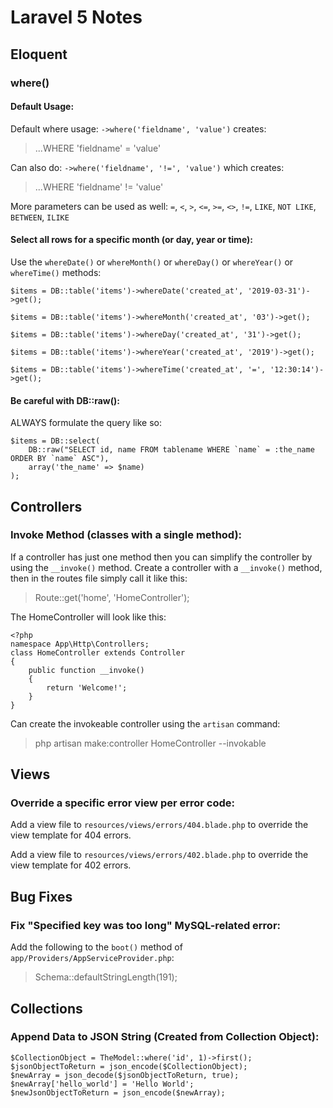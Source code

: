 # Laravel 5 Notes

## Eloquent

### where()

#### Default Usage:

Default where usage: `->where('fieldname', 'value')` creates:
> ...WHERE 'fieldname' = 'value'

Can also do: `->where('fieldname', '!=', 'value')` which creates:
> ...WHERE 'fieldname' != 'value'

More parameters can be used as well:
`=`, `<`, `>`, `<=`, `>=`, `<>`, `!=`, `LIKE`, `NOT LIKE`, `BETWEEN`, `ILIKE`

#### Select all rows for a specific month (or day, year or time):

Use the `whereDate()` or `whereMonth()` or `whereDay()` or `whereYear()` or `whereTime()` methods:
```
$items = DB::table('items')->whereDate('created_at', '2019-03-31')->get();
```

```
$items = DB::table('items')->whereMonth('created_at', '03')->get();
```

```
$items = DB::table('items')->whereDay('created_at', '31')->get();
```

```
$items = DB::table('items')->whereYear('created_at', '2019')->get();
```

```
$items = DB::table('items')->whereTime('created_at', '=', '12:30:14')->get();
```

#### Be careful with DB::raw():

ALWAYS formulate the query like so:
```
$items = DB::select(
    DB::raw("SELECT id, name FROM tablename WHERE `name` = :the_name ORDER BY `name` ASC"),
    array('the_name' => $name)
);
```

## Controllers

### Invoke Method (classes with a single method):

If a controller has just one method then you can simplify the controller by using the `__invoke()` method.
Create a controller with a `__invoke()` method, then in the routes file simply call it like this:
> Route::get('home', 'HomeController');

The HomeController will look like this:

```
<?php
namespace App\Http\Controllers;
class HomeController extends Controller
{
    public function __invoke()
    {
        return 'Welcome!';
    }
}
```

Can create the invokeable controller using the `artisan` command:

> php artisan make:controller HomeController --invokable

## Views

### Override a specific error view per error code:

Add a view file to `resources/views/errors/404.blade.php` to override the view template for 404 errors.

Add a view file to `resources/views/errors/402.blade.php` to override the view template for 402 errors.

## Bug Fixes

### Fix "Specified key was too long" MySQL-related error:

Add the following to the `boot()` method of `app/Providers/AppServiceProvider.php`:
> Schema::defaultStringLength(191);

## Collections

### Append Data to JSON String (Created from Collection Object):

```
$CollectionObject = TheModel::where('id', 1)->first();
$jsonObjectToReturn = json_encode($CollectionObject);
$newArray = json_decode($jsonObjectToReturn, true);
$newArray['hello_world'] = 'Hello World';
$newJsonObjectToReturn = json_encode($newArray);
```
